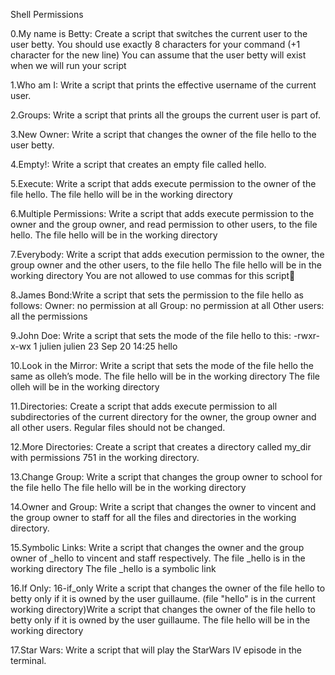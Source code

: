 Shell Permissions

0.My name is Betty: Create a script that switches the current user to the user betty.
You should use exactly 8 characters for your command (+1 character for the new line)
You can assume that the user betty will exist when we will run your script

1.Who am I: Write a script that prints the effective username of the current user.

2.Groups: Write a script that prints all the groups the current user is part of.

3.New Owner: Write a script that changes the owner of the file hello to the user betty.

4.Empty!: Write a script that creates an empty file called hello.

5.Execute: Write a script that adds execute permission to the owner of the file hello.
The file hello will be in the working directory

6.Multiple Permissions: Write a script that adds execute permission to the owner and the group owner, and read permission to other users, to the file hello.
The file hello will be in the working directory

7.Everybody: Write a script that adds execution permission to the owner, the group owner and the other users, to the file hello
The file hello will be in the working directory
You are not allowed to use commas for this script

8.James Bond:Write a script that sets the permission to the file hello as follows:
Owner: no permission at all
Group: no permission at all
Other users: all the permissions

9.John Doe: Write a script that sets the mode of the file hello to this: -rwxr-x-wx 1 julien julien 23 Sep 20 14:25 hello

10.Look in the Mirror: Write a script that sets the mode of the file hello the same as olleh’s mode.
The file hello will be in the working directory
The file olleh will be in the working directory

11.Directories: Create a script that adds execute permission to all subdirectories of the current directory for the owner, the group owner and all other users. Regular files should not be changed.

12.More Directories: Create a script that creates a directory called my_dir with permissions 751 in the working directory.

13.Change Group: Write a script that changes the group owner to school for the file hello
The file hello will be in the working directory

14.Owner and Group: Write a script that changes the owner to vincent and the group owner to staff for all the files and directories in the working directory.

15.Symbolic Links: Write a script that changes the owner and the group owner of _hello to vincent and staff respectively.
The file _hello is in the working directory
The file _hello is a symbolic link

16.If Only: 16-if_only Write a script that changes the owner of the file hello to betty only if it is owned by the user guillaume. (file "hello" is in the current working directory)Write a script that changes the owner of the file hello to betty only if it is owned by the user guillaume.
The file hello will be in the working directory

17.Star Wars: Write a script that will play the StarWars IV episode in the terminal.